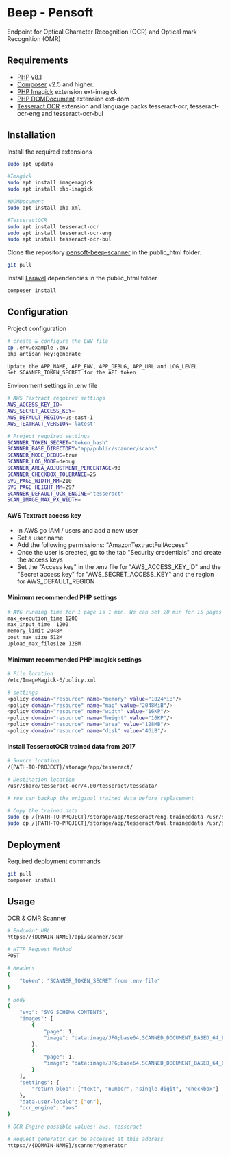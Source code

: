 # Beep - Pensoft

Endpoint for Optical Character Recognition (OCR) and Optical mark Recognition (OMR)

## Requirements

* [PHP](https://www.php.net/releases/8.1/en.php) v8.1
* [Composer](https://getcomposer.org/download) v2.5 and higher.
* [PHP Imagick](https://www.php.net/manual/en/book.imagick.php) extension ext-imagick
* [PHP DOMDocument](https://www.php.net/manual/en/class.domdocument.php) extension ext-dom
* [Tesseract OCR](https://tesseract-ocr.github.io/) extension and language packs tesseract-ocr, tesseract-ocr-eng and tesseract-ocr-bul

## Installation

Install the required extensions
```bash
sudo apt update

#Imagick
sudo apt install imagemagick
sudo apt install php-imagick

#DOMDocument
sudo apt install php-xml

#TesseractOCR
sudo apt install tesseract-ocr
sudo apt install tesseract-ocr-eng
sudo apt install tesseract-ocr-bul
```

Clone the repository [pensoft-beep-scanner](https://bitbucket.org/scalewest/pensoft-beep-scanner) in the public_html folder.
```bash
git pull
```

Install [Laravel](https://laravel.com/) dependencies in the public_html folder
```bash
composer install
```

## Configuration

Project configuration
```bash
# create & configure the ENV file
cp .env.example .env
php artisan key:generate

Update the APP_NAME, APP_ENV, APP_DEBUG, APP_URL and LOG_LEVEL
Set SCANNER_TOKEN_SECRET for the API token
```

Environment settings in .env file
```bash
# AWS Textract required settings
AWS_ACCESS_KEY_ID=
AWS_SECRET_ACCESS_KEY=
AWS_DEFAULT_REGION=us-east-1
AWS_TEXTRACT_VERSION='latest'

# Project required settings
SCANNER_TOKEN_SECRET="token_hash"
SCANNER_BASE_DIRECTORY="app/public/scanner/scans"
SCANNER_MODE_DEBUG=true
SCANNER_LOG_MODE=debug
SCANNER_AREA_ADJUSTMENT_PERCENTAGE=90
SCANNER_CHECKBOX_TOLERANCE=25
SVG_PAGE_WIDTH_MM=210
SVG_PAGE_HEIGHT_MM=297
SCANNER_DEFAULT_OCR_ENGINE="tesseract"
SCAN_IMAGE_MAX_PX_WIDTH=
```

#### AWS Textract access key
* In AWS go IAM / users and add a new user
* Set a user name
* Add the following permissions: "AmazonTextractFullAccess"
* Once the user is created, go to the tab "Security credentials" and create the access keys
* Set the "Access key" in the .env file for "AWS_ACCESS_KEY_ID" and the "Secret access key" for "AWS_SECRET_ACCESS_KEY" and the region for AWS_DEFAULT_REGION 

#### Minimum recommended PHP settings
```bash
# AVG running time for 1 page is 1 min. We can set 20 min for 15 pages
max_execution_time 1200
max_input_time	1200
memory_limit 2048M
post_max_size 512M
upload_max_filesize 128M
```

#### Minimum recommended PHP Imagick settings
```bash
# File location
/etc/ImageMagick-6/policy.xml

# settings
<policy domain="resource" name="memory" value="1024MiB"/>
<policy domain="resource" name="map" value="2048MiB"/>
<policy domain="resource" name="width" value="16KP"/>
<policy domain="resource" name="height" value="16KP"/>
<policy domain="resource" name="area" value="128MB"/>
<policy domain="resource" name="disk" value="4GiB"/>
```

#### Install TesseractOCR trained data from 2017
```bash
# Source location
/{PATH-TO-PROJECT}/storage/app/tesseract/

# Destination location
/usr/share/tesseract-ocr/4.00/tesseract/tessdata/

# You can backup the original trained data before replacement

# Copy the trained data
sudo cp /{PATH-TO-PROJECT}/storage/app/tesseract/eng.traineddata /usr/share/tesseract-ocr/4.00/tesseract/tessdata/eng.traineddata
sudo cp /{PATH-TO-PROJECT}/storage/app/tesseract/bul.traineddata /usr/share/tesseract-ocr/4.00/tesseract/tessdata/bul.traineddata
```

## Deployment

Required deployment commands
```bash
git pull
composer install
```

## Usage

OCR & OMR Scanner

```bash
# Endpoint URL
https://{DOMAIN-NAME}/api/scanner/scan

# HTTP Request Method
POST

# Headers
{
    "token": "SCANNER_TOKEN_SECRET from .env file"
}

# Body
{
    "svg": "SVG SCHEMA CONTENTS",
    "images": [
        {
            "page": 1,
            "image": "data:image/JPG;base64,SCANNED_DOCUMENT_BASED_64_ENCODED"
        },
        {
            "page": 1,
            "image": "data:image/JPG;base64,SCANNED_DOCUMENT_BASED_64_ENCODED"
        }
    ],
    "settings": {
        "return_blob": ["text", "number", "single-digit", "checkbox"]
    },
    "data-user-locale": ["en"],
    "ocr_engine": "aws"
}

# OCR Engine possible values: aws, tesseract

# Request generator can be accessed at this address
https://{DOMAIN-NAME}/scanner/generator
```
